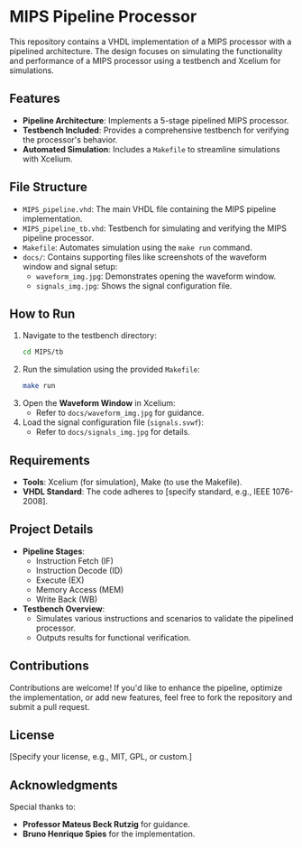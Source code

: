 # MIPS Pipeline Processor

This repository contains a VHDL implementation of a MIPS processor with a pipelined architecture. The design focuses on simulating the functionality and performance of a MIPS processor using a testbench and Xcelium for simulations.

## Features

- **Pipeline Architecture**: Implements a 5-stage pipelined MIPS processor.
- **Testbench Included**: Provides a comprehensive testbench for verifying the processor's behavior.
- **Automated Simulation**: Includes a `Makefile` to streamline simulations with Xcelium.

## File Structure

- `MIPS_pipeline.vhd`: The main VHDL file containing the MIPS pipeline implementation.
- `MIPS_pipeline_tb.vhd`: Testbench for simulating and verifying the MIPS pipeline processor.
- `Makefile`: Automates simulation using the `make run` command.
- `docs/`: Contains supporting files like screenshots of the waveform window and signal setup:
  - `waveform_img.jpg`: Demonstrates opening the waveform window.
  - `signals_img.jpg`: Shows the signal configuration file.

## How to Run

1. Navigate to the testbench directory:
    ```bash
    cd MIPS/tb
    ```
2. Run the simulation using the provided `Makefile`:
    ```bash
    make run
    ```
3. Open the **Waveform Window** in Xcelium:
   - Refer to `docs/waveform_img.jpg` for guidance.
4. Load the signal configuration file (`signals.svwf`):
   - Refer to `docs/signals_img.jpg` for details.

## Requirements

- **Tools**: Xcelium (for simulation), Make (to use the Makefile).
- **VHDL Standard**: The code adheres to [specify standard, e.g., IEEE 1076-2008].

## Project Details

- **Pipeline Stages**:
  - Instruction Fetch (IF)
  - Instruction Decode (ID)
  - Execute (EX)
  - Memory Access (MEM)
  - Write Back (WB)
- **Testbench Overview**:
  - Simulates various instructions and scenarios to validate the pipelined processor.
  - Outputs results for functional verification.

## Contributions

Contributions are welcome! If you'd like to enhance the pipeline, optimize the implementation, or add new features, feel free to fork the repository and submit a pull request.

## License

[Specify your license, e.g., MIT, GPL, or custom.]

## Acknowledgments

Special thanks to:
- **Professor Mateus Beck Rutzig** for guidance.
- **Bruno Henrique Spies** for the implementation.
